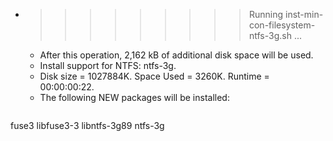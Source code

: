 * >>>>>>>>> Running inst-min-con-filesystem-ntfs-3g.sh ...
  * After this operation, 2,162 kB of additional disk space will be used.
  * Install support for NTFS: ntfs-3g.
  * Disk size = 1027884K. Space Used = 3260K. Runtime = 00:00:00:22.
  * The following NEW packages will be installed:
  ```bash
fuse3 libfuse3-3 libntfs-3g89 ntfs-3g
  ```

